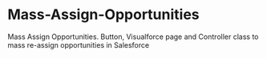 Mass-Assign-Opportunities
=========================

Mass Assign Opportunities. Button, Visualforce page and Controller class to mass re-assign opportunities in Salesforce